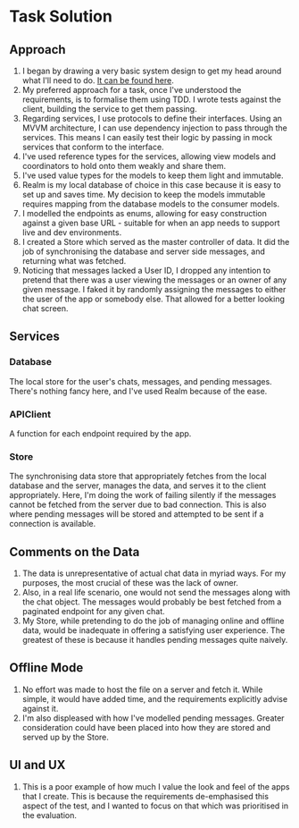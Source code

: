 #  Task Solution

## Approach

1. I began by drawing a very basic system design to get my head around what I'll need to do. [It can be found here](https://share.icloud.com/photos/056qkYex_i6WjxEBQsRpKteJg).
2. My preferred approach for a task, once I've understood the requirements, is to formalise them using TDD. I wrote tests against the client, building the service to get them passing.
3. Regarding services, I use protocols to define their interfaces. Using an MVVM architecture, I can use dependency injection to pass through the services. This means I can easily test their logic by passing in mock services that conform to the interface.
4. I've used reference types for the services, allowing view models and coordinators to hold onto them weakly and share them.
5. I've used value types for the models to keep them light and immutable.
6. Realm is my local database of choice in this case because it is easy to set up and saves time. My decision to keep the models immutable requires mapping from the database models to the consumer models.
7. I modelled the endpoints as enums, allowing for easy construction against a given base URL - suitable for when an app needs to support live and dev environments.
8. I created a Store which served as the master controller of data. It did the job of synchronising the database and server side messages, and returning what was fetched.
9. Noticing that messages lacked a User ID, I dropped any intention to pretend that there was a user viewing the messages or an owner of any given message. I faked it by randomly assigning the messages to either the user of the app or somebody else. That allowed for a better looking chat screen.

## Services

### Database
The local store for the user's chats, messages, and pending messages.
There's nothing fancy here, and I've used Realm because of the ease.

### APIClient
A function for each endpoint required by the app.

### Store
The synchronising data store that appropriately fetches from the local database and the server, manages the data, and serves it to the client appropriately.
Here, I'm doing the work of failing silently if the messages cannot be fetched from the server due to bad connection.
This is also where pending messages will be stored and attempted to be sent if a connection is available.

## Comments on the Data

1. The data is unrepresentative of actual chat data in myriad ways. For my purposes, the most crucial of these was the lack of owner.
2. Also, in a real life scenario, one would not send the messages along with the chat object. The messages would probably be best fetched from a paginated endpoint for any given chat.
3. My Store, while pretending to do the job of managing online and offline data, would be inadequate in offering a satisfying user experience. The greatest of these is because it handles pending messages quite naively.

## Offline Mode

1. No effort was made to host the file on a server and fetch it. While simple, it would have added time, and the requirements explicitly advise against it.
2. I'm also displeased with how I've modelled pending messages. Greater consideration could have been placed into how they are stored and served up by the Store.

## UI and UX

1. This is a poor example of how much I value the look and feel of the apps that I create. This is because the requirements de-emphasised this aspect of the test, and I wanted to focus on that which was prioritised in the evaluation.
